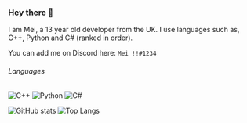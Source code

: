 ### Hey there 👋
I am Mei, a 13 year old developer from the UK. I use languages such as, C++, Python and C# (ranked in order).

You can add me on Discord here: `Mei !!#1234` <br>

###### Languages

![C++](https://img.shields.io/badge/C%2B%2B-00599C?style=for-the-badge&logo=c%2B%2B&logoColor=white)
![Python](https://img.shields.io/badge/Python-14354C?style=for-the-badge&logo=python&logoColor=white)
![C#](https://img.shields.io/badge/c%23-%23239120.svg?style=for-the-badge&logo=c-sharp&logoColor=white)

  ![GitHub stats](https://github-readme-stats.vercel.app/api?username=meilol&show_icons=true&show_icons=true&title_color=24A7FF&text_color=cccccc&bg_color=00000000&hide_border=true&icon_color=4F8CC9&hide_title=true&count_private=true&hide=prs)
  ![Top Langs](https://github-readme-stats.vercel.app/api/top-langs/?username=meilol&show_icons=true&title_color=24A7FF&text_color=cccccc&bg_color=00000000&hide_border=true)
